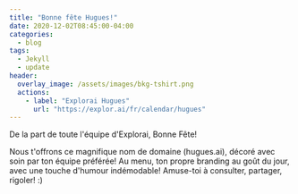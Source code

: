```yaml
---
title: "Bonne fête Hugues!"
date: 2020-12-02T08:45:00-04:00
categories:
  - blog
tags:
  - Jekyll
  - update
header:
  overlay_image: /assets/images/bkg-tshirt.png
  actions:
    - label: "Explorai Hugues"
      url: "https://explor.ai/fr/calendar/hugues"
---
```


De la part de toute l'équipe d'Explorai, Bonne Fête! 

Nous t'offrons ce magnifique nom de domaine (hugues.ai), décoré avec soin par ton équipe préférée! Au menu, ton propre branding au goût du jour, avec une touche d'humour indémodable! Amuse-toi à consulter, partager, rigoler! :)
